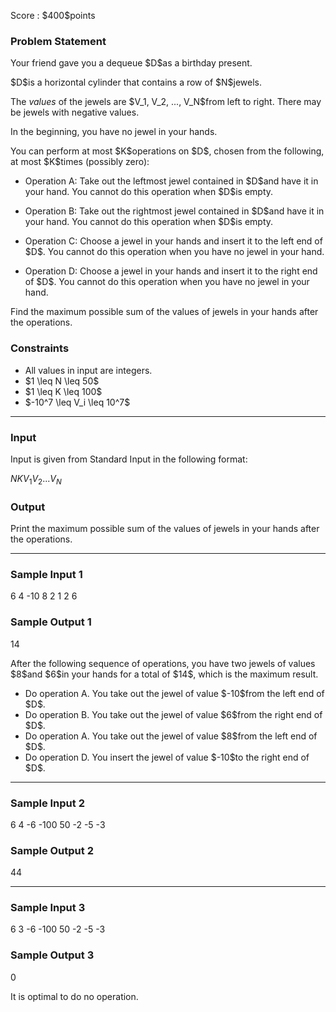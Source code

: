 
<div>

<span>

<span>

<p>
Score : $400$points
</p>

<div>

<section>

### **Problem Statement**

<p>
Your friend gave you a dequeue $D$as a birthday present.
</p>

<p>
$D$is a horizontal cylinder that contains a row of $N$jewels.
</p>

<p>
The 
<em>
values
</em>
of the jewels are $V_1, V_2, ..., V_N$from left to right. There may be jewels with negative values.
</p>

<p>
In the beginning, you have no jewel in your hands.
</p>

<p>
You can perform at most $K$operations on $D$, chosen from the following, at most $K$times (possibly zero):
</p>

<ul>

<li>

<p>
Operation A: Take out the leftmost jewel contained in $D$and have it in your hand. You cannot do this operation when $D$is empty.
</p>

</li>

<li>

<p>
Operation B: Take out the rightmost jewel contained in $D$and have it in your hand. You cannot do this operation when $D$is empty.
</p>

</li>

<li>

<p>
Operation C: Choose a jewel in your hands and insert it to the left end of $D$. You cannot do this operation when you have no jewel in your hand.
</p>

</li>

<li>

<p>
Operation D: Choose a jewel in your hands and insert it to the right end of $D$. You cannot do this operation when you have no jewel in your hand.
</p>

</li>

</ul>

<p>
Find the maximum possible sum of the values of jewels in your hands after the operations.
</p>

</section>

</div>

<div>

<section>

### **Constraints**

<ul>

<li>
All values in input are integers.
</li>

<li>
$1 \leq N \leq 50$
</li>

<li>
$1 \leq K \leq 100$
</li>

<li>
$-10^7 \leq V_i \leq 10^7$
</li>

</ul>

</section>

</div>

---

<div>

<div>

<section>

### **Input**

<p>
Input is given from Standard Input in the following format:
</p>

<div>

$N$$K$$V_1$$V_2$$...$$V_N$
</div>

</section>

</div>

<div>

<section>

### **Output**

<p>
Print the maximum possible sum of the values of jewels in your hands after the operations.
</p>

</section>

</div>

</div>

---

<div>

<section>

### **Sample Input 1**

<div>

6 4
-10 8 2 1 2 6

</div>

</section>

</div>

<div>

<section>

### **Sample Output 1**

<div>

14

</div>

<p>
After the following sequence of operations, you have two jewels of values $8$and $6$in your hands for a total of $14$, which is the maximum result.
</p>

<ul>

<li>
Do operation A. You take out the jewel of value $-10$from the left end of $D$.
</li>

<li>
Do operation B. You take out the jewel of value $6$from the right end of $D$.
</li>

<li>
Do operation A. You take out the jewel of value $8$from the left end of $D$.
</li>

<li>
Do operation D. You insert the jewel of value $-10$to the right end of $D$.
</li>

</ul>

</section>

</div>

---

<div>

<section>

### **Sample Input 2**

<div>

6 4
-6 -100 50 -2 -5 -3

</div>

</section>

</div>

<div>

<section>

### **Sample Output 2**

<div>

44

</div>

</section>

</div>

---

<div>

<section>

### **Sample Input 3**

<div>

6 3
-6 -100 50 -2 -5 -3

</div>

</section>

</div>

<div>

<section>

### **Sample Output 3**

<div>

0

</div>

<p>
It is optimal to do no operation.
</p>

</section>

</div>

</span>

</span>

</div>
